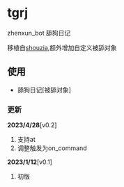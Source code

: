 # tgrj

zhenxun_bot 舔狗日记

移植自[shouzia](https://github.com/shouzia/zhenxun_bot_tgrj_plugin),额外增加自定义被舔对象

## 使用

- 舔狗日记[被舔对象]

### 更新
**2023/4/28**[v0.2]

1. 支持at
2. 调整触发为on_command

**2023/1/12**[v0.1]

1. 初版
